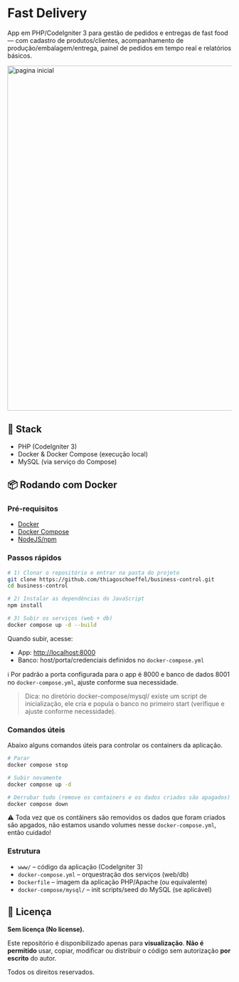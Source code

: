 ﻿# Fast Delivery

App em PHP/CodeIgniter 3 para gestão de pedidos e entregas de fast food — com cadastro de produtos/clientes, acompanhamento de produção/embalagem/entrega, painel de pedidos em tempo real e relatórios básicos.

<img width="1420" height="774" alt="pagina inicial" src="https://github.com/user-attachments/assets/f71065da-fc96-4e30-8689-e82b07652c26" />

## 🚀 Stack
- PHP (CodeIgniter 3)
- Docker & Docker Compose (execução local)
- MySQL (via serviço do Compose)

## 📦 Rodando com Docker

### Pré-requisitos
- [Docker](https://docs.docker.com/get-docker/)
- [Docker Compose](https://docs.docker.com/compose/)
- [NodeJS/npm](https://nodejs.org/en)

### Passos rápidos

```bash
# 1) Clonar o repositório e entrar na pasta do projeto
git clone https://github.com/thiagoschoeffel/business-control.git
cd business-control

# 2) Instalar as dependências do JavaScript
npm install

# 3) Subir os serviços (web + db)
docker compose up -d --build
```

Quando subir, acesse:

- App: [http://localhost:8000](http://localhost:8000)
- Banco: host/porta/credenciais definidos no ```docker-compose.yml```

ℹ️ Por padrão a porta configurada para o app é 8000 e banco de dados 8001 no ```docker-compose.yml```, ajuste conforme sua necessidade.

> Dica: no diretório docker-compose/mysql/ existe um script de inicialização, ele cria e popula o banco no primeiro start (verifique e ajuste conforme necessidade).

### Comandos úteis

Abaixo alguns comandos úteis para controlar os containers da aplicação.

```bash
# Parar
docker compose stop

# Subir novamente
docker compose up -d

# Derrubar tudo (remove os containers e os dados criados são apagados)
docker compose down
```

⚠️ Toda vez que os contâiners são removidos os dados que foram criados são apgados, não estamos usando volumes nesse ```docker-compose.yml```, então cuidado!

### Estrutura

- ```www/``` – código da aplicação (CodeIgniter 3)
- ```docker-compose.yml``` – orquestração dos serviços (web/db)
- ```Dockerfile``` – imagem da aplicação PHP/Apache (ou equivalente)
- ```docker-compose/mysql/``` – init scripts/seed do MySQL (se aplicável)

## 📄 Licença

**Sem licença (No license).** 

Este repositório é disponibilizado apenas para **visualização**. **Não é permitido** usar, copiar, modificar ou distribuir o código sem autorização **por escrito** do autor. 

Todos os direitos reservados.

